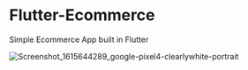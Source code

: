 # Flutter-Ecommerce
Simple Ecommerce App built in Flutter

![Screenshot_1615644289_google-pixel4-clearlywhite-portrait](https://user-images.githubusercontent.com/61633890/111074763-46826b80-84ed-11eb-8631-fe56eec964df.png)










